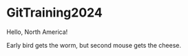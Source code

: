 # GitTraining2024
 
Hello, North America!

Early bird gets the worm, but second mouse gets the cheese.
